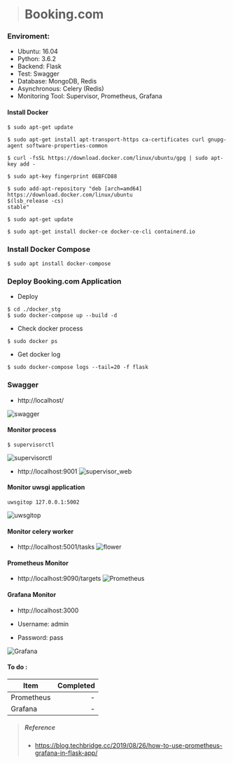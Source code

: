 ># Booking.com
### Enviroment:
* Ubuntu: 16.04 
* Python: 3.6.2
* Backend: Flask
* Test: Swagger
* Database: MongoDB, Redis
* Asynchronous: Celery (Redis)
* Monitoring Tool: Supervisor, Prometheus, Grafana


#### Install Docker
```
$ sudo apt-get update

$ sudo apt-get install apt-transport-https ca-certificates curl gnupg-agent software-properties-common

$ curl -fsSL https://download.docker.com/linux/ubuntu/gpg | sudo apt-key add -

$ sudo apt-key fingerprint 0EBFCD88

$ sudo add-apt-repository "deb [arch=amd64] https://download.docker.com/linux/ubuntu
$(lsb_release -cs)
stable"

$ sudo apt-get update

$ sudo apt-get install docker-ce docker-ce-cli containerd.io
```

### Install Docker Compose
```
$ sudo apt install docker-compose
```

### Deploy Booking.com Application
* Deploy
```
$ cd ./docker_stg
$ sudo docker-compose up --build -d
```

* Check docker process
```
$ sudo docker ps
```

* Get docker log
```
$ sudo docker-compose logs --tail=20 -f flask
```

### Swagger 
* http://localhost/

![swagger](https://img.onl/pluv8Q)


#### Monitor process
```
$ supervisorctl
```
![supervisorctl](https://github.com/LinYuMingBejing/booking.com/blob/master/imgs/supervosor.png)


* http://localhost:9001
![supervisor_web](https://img.onl/wmlqSJ)


#### Monitor uwsgi application
```
uwsgitop 127.0.0.1:5002
```
![uwsgitop](https://github.com/LinYuMingBejing/booking.com/blob/master/imgs/uwsgitop.png)


#### Monitor celery worker 
* http://localhost:5001/tasks
![flower](https://img.onl/S5P6iC)


#### Prometheus Monitor
* http://localhost:9090/targets
![Prometheus](https://img.onl/6vdblM)


#### Grafana Monitor
* http://localhost:3000

* Username: admin
* Password: pass

![Grafana](https://img.onl/9PCenG)



#### To do :
| Item      | Completed |
| --------- | -----:|
| Prometheus   |  -|
| Grafana     |      -|


> ##### Reference
> * https://blog.techbridge.cc/2019/08/26/how-to-use-prometheus-grafana-in-flask-app/